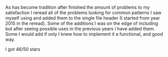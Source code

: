 As has become tradition after finished the amount of problems to my satisfaction I
reread all of the problems looking for common patterns I saw myself using and added them to
the single file header (I started from year 2015 in the reread). Some of the additions I was
on the edge of including but after seeing possible uses in the previous years I have added them.
Some I would add if only I knew how to implement it a functional, and good way.

I got 46/50 stars